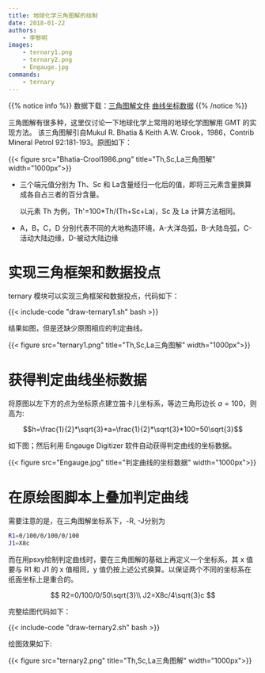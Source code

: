 ```yaml
---
title: 地球化学三角图解的绘制
date: 2018-01-22
authors:
    - 李黎明
images:
    - ternary1.png
    - ternary2.png
    - Engauge.jpg
commands:
    - ternary
---
```


{{% notice info %}}
数据下载：[三角图解文件](/example/ex022/ternary.txt)
[曲线坐标数据](/example/ex022/Th-Sc-La.txt )
{{% /notice %}}

三角图解有很多种，这里仅讨论一下地球化学上常用的地球化学图解用 GMT 的实现方法。
该三角图解引自Mukul R. Bhatia & Keith A.W. Crook，1986，Contrib Mineral Petrol  92:181-193。原图如下：

{{< figure src="Bhatia-Crool1986.png" title="Th,Sc,La三角图解" width="1000px">}}


- 三个端元值分别为 Th、Sc 和 La含量经归一化后的值，即将三元素含量换算成各自占三者的百分含量。

  以元素 Th 为例，Th'=100*Th/(Th+Sc+La)，Sc 及 La 计算方法相同。

- A，B，C，D 分别代表不同的大地构造环境，A-大洋岛弧，B-大陆岛弧，C-活动大陆边缘，D-被动大陆边缘

# 实现三角框架和数据投点

ternary 模块可以实现三角框架和数据投点，代码如下：

{{< include-code "draw-ternary1.sh" bash >}}

结果如图，但是还缺少原图相应的判定曲线。

{{< figure src="ternary1.png" title="Th,Sc,La三角图解" width="1000px">}}

# 获得判定曲线坐标数据

将原图以左下方的点为坐标原点建立笛卡儿坐标系，等边三角形边长 $a = 100$，则高为:

$$h=\frac{1}{2}*\sqrt{3}*a=\frac{1}{2}*\sqrt{3}*100=50\sqrt{3}$$

如下图；然后利用 Engauge Digitizer 软件自动获得判定曲线的坐标数据。

{{< figure src="Engauge.jpg" title="判定曲线的坐标数据" width="1000px">}}

# 在原绘图脚本上叠加判定曲线

需要注意的是，在三角图解坐标系下，-R, -J分别为

````bash
R1=0/100/0/100/0/100
J1=X8c
````

而在用psxy绘制判定曲线时，要在三角图解的基础上再定义一个坐标系，其 x 值要与 R1 和 J1 的 x 值相同，y 值仍按上述公式换算。以保证两个不同的坐标系在纸面坐标上是重合的。

$$
R2=0/100/0/50\sqrt{3}\\
J2=X8c/4\sqrt{3}c
$$

完整绘图代码如下：

{{< include-code "draw-ternary2.sh" bash >}}

绘图效果如下:

{{< figure src="ternary2.png" title="Th,Sc,La三角图解" width="1000px">}}

